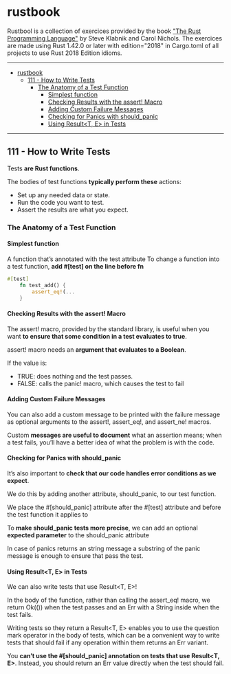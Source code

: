 # rustbook
Rustbool is a collection of exercices provided by the book ["The Rust Programming Language"](https://doc.rust-lang.org/book/title-page.html) by Steve Klabnik and Carol Nichols.
The exercices are made using Rust 1.42.0 or later with edition="2018" in Cargo.toml of all projects to use Rust 2018 Edition idioms. 

----
- [rustbook](#rustbook)
  - [111 - How to Write Tests](#111---how-to-write-tests)
    - [The Anatomy of a Test Function](#the-anatomy-of-a-test-function)
      - [Simplest function](#simplest-function)
      - [Checking Results with the assert! Macro](#checking-results-with-the-assert-macro)
      - [Adding Custom Failure Messages](#adding-custom-failure-messages)
      - [Checking for Panics with should_panic](#checking-for-panics-with-should_panic)
      - [Using Result<T, E> in Tests](#using-resultt-e-in-tests)
----

## 111 - How to Write Tests

Tests **are Rust functions**.

The bodies of test functions **typically perform these** actions:
  - Set up any needed data or state.
  - Run the code you want to test.
  - Assert the results are what you expect.

### The Anatomy of a Test Function

#### Simplest function

A function that’s annotated with the test attribute
To change a function into a test function, **add #[test] on the line before fn**

```rust
#[test]
    fn test_add() {
        assert_eq!(...
    }
```
#### Checking Results with the assert! Macro

The assert! macro, provided by the standard library, is useful when you want **to ensure that some condition in a test evaluates to true**.

assert! macro needs an **argument that evaluates to a Boolean**. 

If the value is:
 - TRUE:   does nothing and the test passes.
 - FALSE: calls the panic! macro, which causes the test to fail

#### Adding Custom Failure Messages

You can also add a custom message to be printed with the failure message as optional arguments to the assert!, assert_eq!, and assert_ne! macros.

Custom **messages are useful to document** what an assertion means; when a test fails, you’ll have a better idea of what the problem is with the code.


#### Checking for Panics with should_panic

It’s also important to **check that our code handles error conditions as we expect**.

We do this by adding another attribute, should_panic, to our test function.

We place the #[should_panic] attribute after the #[test] attribute and before the test function it applies to

To **make should_panic tests more precise**, we can add an optional **expected parameter** to the should_panic attribute

In case of panics returns an string message a substring of the panic message is enough to ensure that pass the test.

#### Using Result<T, E> in Tests

We can also write tests that use Result<T, E>!

In the body of the function, rather than calling the assert_eq! macro, we return Ok(()) when the test passes and an Err with a String inside when the test fails.

Writing tests so they return a Result<T, E> enables you to use the question mark operator in the body of tests, which can be a convenient way to write tests that should fail if any operation within them returns an Err variant.

You **can’t use the #[should_panic] annotation on tests that use Result<T, E>**. Instead, you should return an Err value directly when the test should fail.




